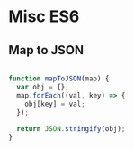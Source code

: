 # Misc ES6

## Map to JSON
```js

function mapToJSON(map) {
  var obj = {};
  map.forEach((val, key) => {
    obj[key] = val;
  });
  
  return JSON.stringify(obj);
}

```

